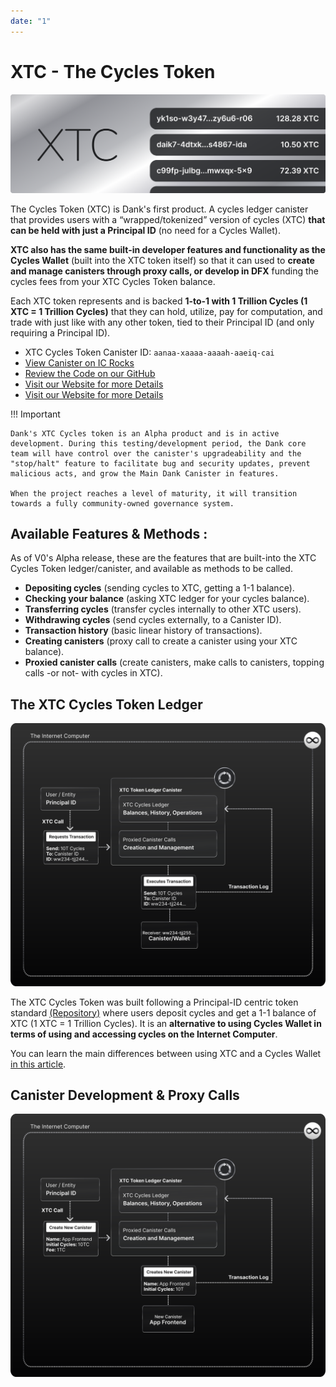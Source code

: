 ```yaml
---
date: "1"
---
```


# XTC - The Cycles Token

![](imgs/xtc-trx.png)

The Cycles Token (XTC) is Dank's first product. A cycles ledger canister that provides users with a “wrapped/tokenized” version of cycles (XTC) **that can be held with just a Principal ID** (no need for a Cycles Wallet).

**XTC also has the same built-in developer features and functionality as the Cycles Wallet** (built into the XTC token itself) so that it can used to **create and manage canisters through proxy calls, or develop in DFX** funding the cycles fees from your XTC Cycles Token balance.

Each XTC token represents and is backed **1-to-1 with 1 Trillion Cycles (1 XTC = 1 Trillion Cycles)**  that they can hold, utilize, pay for computation, and trade with just like with any other token, tied to their Principal ID (and only requiring a Principal ID).

- XTC Cycles Token Canister ID: ```aanaa-xaaaa-aaaah-aaeiq-cai```
- [View Canister on IC Rocks](https://ic.rocks/principal/aanaa-xaaaa-aaaah-aaeiq-cai)
- [Review the Code on our GitHub](https://github.com/Psychedelic/dank/tree/main/xtc)
- [Visit our Website for more Details](https://dank.ooo/xtc/)
- [Visit our Website for more Details](https://dank.ooo/xtc/)


!!! Important

    Dank's XTC Cycles token is an Alpha product and is in active development. During this testing/development period, the Dank core team will have control over the canister's upgradeability and the "stop/halt" feature to facilitate bug and security updates, prevent malicious acts, and grow the Main Dank Canister in features. 
    
    When the project reaches a level of maturity, it will transition towards a fully community-owned governance system.

## Available Features & Methods  :

As of V0's Alpha release, these are the features that are built-into the XTC Cycles Token ledger/canister, and available as methods to be called.

- **Depositing cycles** (sending cycles to XTC, getting a 1-1 balance).
- **Checking your balance** (asking XTC ledger for your cycles balance).
- **Transferring cycles** (transfer cycles internally to other XTC users).
- **Withdrawing cycles** (send cycles externally, to a Canister ID).
- **Transaction history** (basic linear history of transactions).
- **Creating canisters** (proxy call to create a canister using your XTC balance).
- **Proxied canister calls** (create canisters, make calls to canisters, topping calls -or not- with cycles in XTC).

## The XTC Cycles Token Ledger
![](imgs/transaction.svg)

The XTC Cycles Token was built following a Principal-ID centric token standard [(Repository)](https://github.com/Psychedelic/standards) where users deposit cycles and get a 1-1 balance of XTC (1 XTC = 1 Trillion Cycles). It is an **alternative to using Cycles Wallet in terms of using and accessing cycles on the Internet Computer**.

You can learn the main differences between using XTC and a Cycles Wallet [in this article](https://medium.com/@dank_ois/b9a1d3ddcebe?source=friends_link&sk=0d4c790eda6883d1c013b10cdb8f89f4).



## Canister Development & Proxy Calls
![](imgs/canister.svg)
